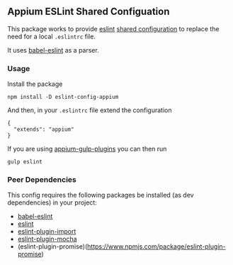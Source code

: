 ## Appium ESLint Shared Configuation

This package works to provide [eslint](http://eslint.org/) [shared configuration](http://eslint.org/docs/developer-guide/shareable-configs) to replace the need for a local `.eslintrc` file.

It uses [babel-eslint](https://github.com/babel/babel-eslint) as a parser.

### Usage

Install the package

```
npm install -D eslint-config-appium
```

And then, in your `.eslintrc` file extend the configuration

```
{
  "extends": "appium"
}
```

If you are using [appium-gulp-plugins](https://www.npmjs.com/package/appium-gulp-plugins) you can then run

```
gulp eslint
```

### Peer Dependencies

This config requires the following packages be installed (as dev dependencies) in your project:

* [babel-eslint](https://www.npmjs.com/package/babel-eslint)
* [eslint](https://www.npmjs.com/package/eslint)
* [eslint-plugin-import](https://www.npmjs.com/package/eslint-plugin-import)
* [eslint-plugin-mocha](https://www.npmjs.com/package/eslint-plugin-mocha)
* (eslint-plugin-promise)(https://www.npmjs.com/package/eslint-plugin-promise)
